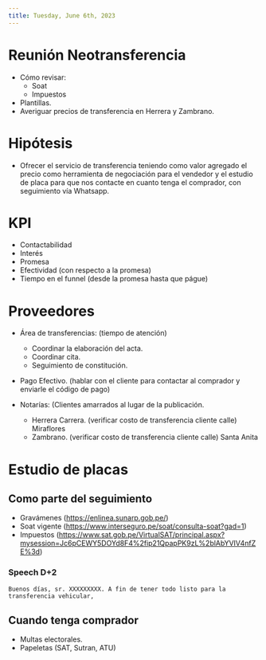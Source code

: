 ```yaml
---
title: Tuesday, June 6th, 2023
---
```


# Reunión Neotransferencia
- Cómo revisar:
    * Soat
    * Impuestos
- Plantillas.
- Averiguar precios de transferencia en Herrera y Zambrano.

# Hipótesis
- Ofrecer el servicio de transferencia teniendo como valor agregado el precio como herramienta de negociación para el vendedor y el estudio de placa para que nos contacte en cuanto tenga el comprador, con seguimiento vía Whatsapp.

# KPI
- Contactabilidad
- Interés
- Promesa
- Efectividad (con respecto a la promesa)
- Tiempo en el funnel (desde la promesa hasta que págue)

# Proveedores
- Área de transferencias: (tiempo de atención)
	* Coordinar la elaboración del acta.
	* Coordinar cita.
	* Seguimiento de constitución.

- Pago Efectivo. (hablar con el cliente para contactar al comprador y enviarle el código de pago)

- Notarías: (Clientes amarrados al lugar de la publicación.
	* Herrera Carrera. (verificar costo de transferencia cliente calle) Miraflores
	* Zambrano. (verificar costo de transferencia cliente calle) Santa Anita

# Estudio de placas 

## Como parte del seguimiento
- Gravámenes (https://enlinea.sunarp.gob.pe/)
- Soat vigente (https://www.interseguro.pe/soat/consulta-soat?gad=1)
- Impuestos (https://www.sat.gob.pe/VirtualSAT/principal.aspx?mysession=Jc6pCEWY5DOYd8F4%2fip21QpapPK9zL%2blAbYVIV4nfZE%3d)

### Speech D+2
```
Buenos días, sr. XXXXXXXXX. A fin de tener todo listo para la transferencia vehicular,
```

## Cuando tenga comprador
- Multas electorales.
- Papeletas (SAT, Sutran, ATU)
